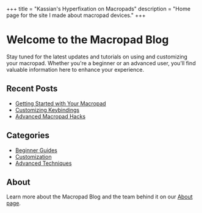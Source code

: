 +++
title = "Kassian's Hyperfixation on Macropads"
description = "Home page for the site I made about macropad devices."
+++

# Welcome to the Macropad Blog

Stay tuned for the latest updates and tutorials on using and customizing your macropad. Whether you're a beginner or an advanced user, you'll find valuable information here to enhance your experience.

## Recent Posts

- [Getting Started with Your Macropad](posts/getting-started)
- [Customizing Keybindings](posts/customizing-keybindings)
- [Advanced Macropad Hacks](posts/advanced-hacks)

## Categories

- [Beginner Guides](categories/beginner)
- [Customization](categories/customization)
- [Advanced Techniques](categories/advanced)

## About

Learn more about the Macropad Blog and the team behind it on our [About page](about).
```